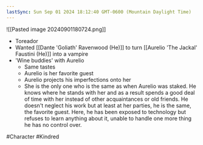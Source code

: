 ```yaml
---
lastSync: Sun Sep 01 2024 18:12:40 GMT-0600 (Mountain Daylight Time)
---
```

![[Pasted image 20240901180724.png]]

- Toreador
- Wanted [[Dante 'Goliath' Ravenwood (He)]] to turn [[Aurelio 'The Jackal' Faustini (He)]] into a vampire
- 'Wine buddies' with Aurelio
	- Same tastes
	- Aurelio is her favorite guest
	- Aurelio projects his imperfections onto her
	- She is the only one who is the same as when Aurelio was staked. He knows where he stands with her and as a result spends a good deal of time with her instead of other acquaintances or old friends. He doesn't neglect his work but at least at her parties, he is the same, the favorite guest. Here, he has been exposed to technology but refuses to learn anything about it, unable to handle one more thing he has no control over.

#Character  #Kindred
